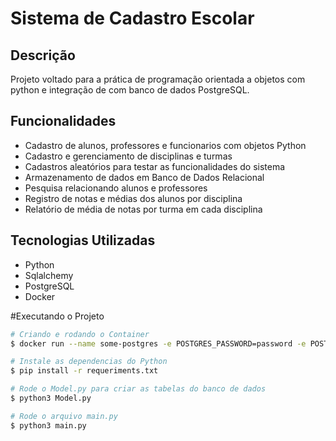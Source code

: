 # Sistema de Cadastro Escolar
 
## Descrição

Projeto voltado para a prática de programação orientada a objetos com python e integração de com banco de dados PostgreSQL.

## Funcionalidades

- Cadastro de alunos, professores e funcionarios com objetos Python
- Cadastro e gerenciamento de disciplinas e turmas
- Cadastros aleatórios para testar as funcionalidades do sistema
- Armazenamento de dados em Banco de Dados Relacional
- Pesquisa relacionando alunos e professores
- Registro de notas e médias dos alunos por disciplina
- Relatório de média de notas por turma em cada disciplina

## Tecnologias Utilizadas 
- Python
- Sqlalchemy
- PostgreSQL
- Docker

#Executando o Projeto


```bash
# Criando e rodando o Container 
$ docker run --name some-postgres -e POSTGRES_PASSWORD=password -e POSTGRES_USER=user-e POSTGRES_DB=database -p 5432:5432 -d postgres

# Instale as dependencias do Python
$ pip install -r requeriments.txt

# Rode o Model.py para criar as tabelas do banco de dados
$ python3 Model.py

# Rode o arquivo main.py
$ python3 main.py


```